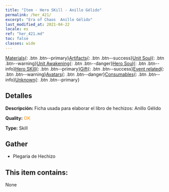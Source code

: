 ```yaml
---
title: "Item - Hero SKill - Anillo Gélido"
permalink: /her_421/
excerpt: "Era of Chaos  Anillo Gélido"
last_modified_at: 2021-04-22
locale: es
ref: "her_421.md"
toc: false
classes: wide
---
```

 [Materials](/ItemsES/){: .btn .btn--primary}[Artifacts](/ItemsES/Artifacts/){: .btn .btn--success}[Unit Soul](/ItemsES/UnitSoul/){: .btn .btn--warning}[Unit Awakening](/ItemsES/UnitAwakening/){: .btn .btn--danger}[Hero Soul](/ItemsES/HeroSoul/){: .btn .btn--info}[Hero SKill](/ItemsES/HeroSkill/){: .btn .btn--primary}[Gift](/ItemsES/Gift/){: .btn .btn--success}[Event related](/ItemsES/Events/){: .btn .btn--warning}[Avatars](/ItemsES/Avatars/){: .btn .btn--danger}[Consumables](/ItemsES/Consumables/){: .btn .btn--info}[Unknown](/ItemsES/Unknown/){: .btn .btn--primary}

## Detalles
 **Descripción:** Ficha usada para elaborar el libro de hechizos: Anillo Gélido

 **Quality:** <span style="color: #FF8C00">OK</span>

 **Type:** Skill

## Gather

*    Plegaria de Hechizo 

## This item contains:

  None

